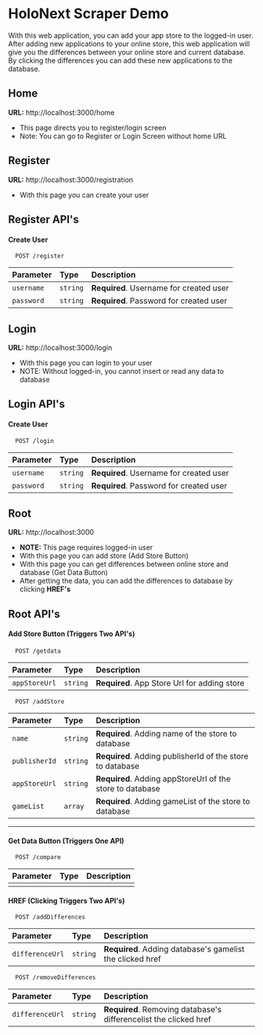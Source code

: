 # HoloNext Scraper Demo

With this web application, you can add your app store to the logged-in user. After adding new applications to your online store, this web application will give you the differences between your online store and current database. By clicking the differences you can add these new applications to the database.

## Home

**URL:** http://localhost:3000/home

- This page directs you to register/login screen
- Note: You can go to Register or Login Screen without home URL

## Register

**URL:** http://localhost:3000/registration

- With this page you can create your user

## Register API's

#### Create User

```http
  POST /register
```

| Parameter  | Type     | Description                             |
| :--------- | :------- | :-------------------------------------- |
| `username` | `string` | **Required**. Username for created user |
| `password` | `string` | **Required**. Password for created user |

## Login

**URL:** http://localhost:3000/login

- With this page you can login to your user
- NOTE: Without logged-in, you cannot insert or read any data to database

## Login API's

#### Create User

```http
  POST /login
```

| Parameter  | Type     | Description                             |
| :--------- | :------- | :-------------------------------------- |
| `username` | `string` | **Required**. Username for created user |
| `password` | `string` | **Required**. Password for created user |

## Root

**URL:** http://localhost:3000

- **NOTE:** This page requires logged-in user
- With this page you can add store (Add Store Button)
- With this page you can get differences between online store and database (Get Data Button)
- After getting the data, you can add the differences to database by clicking **HREF's**

## Root API's

#### Add Store Button (Triggers Two API's)

####

```http
  POST /getdata
```

| Parameter     | Type     | Description                                  |
| :------------ | :------- | :------------------------------------------- |
| `appStoreUrl` | `string` | **Required**. App Store Url for adding store |

```http
  POST /addStore
```

| Parameter     | Type     | Description                                               |
| :------------ | :------- | :-------------------------------------------------------- |
| `name`        | `string` | **Required**. Adding name of the store to database        |
| `publisherId` | `string` | **Required**. Adding publisherId of the store to database |
| `appStoreUrl` | `string` | **Required**. Adding appStoreUrl of the store to database |
| `gameList`    | `array`  | **Required**. Adding gameList of the store to database    |

---

#### Get Data Button (Triggers One API)

```http
  POST /compare
```

| Parameter | Type | Description |
| :-------- | :--- | :---------- |
|           |      |             |

#### HREF (Clicking Triggers Two API's)

```http
  POST /addDifferences
```

| Parameter       | Type     | Description                                               |
| :-------------- | :------- | :-------------------------------------------------------- |
| `differenceUrl` | `string` | **Required**. Adding database's gamelist the clicked href |

```http
  POST /removeDifferences
```

| Parameter       | Type     | Description                                                       |
| :-------------- | :------- | :---------------------------------------------------------------- |
| `differenceUrl` | `string` | **Required**. Removing database's differencelist the clicked href |
